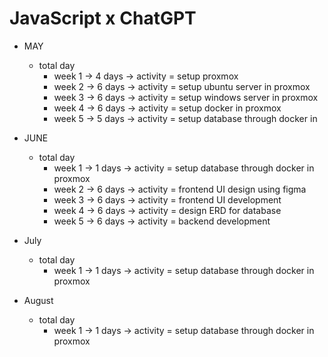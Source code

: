 # JavaScript x ChatGPT

- MAY
  - total day
    - week 1 -> 4 days -> activity = setup proxmox
    - week 2 -> 6 days -> activity = setup ubuntu server in proxmox
    - week 3 -> 6 days -> activity = setup windows server in proxmox
    - week 4 -> 6 days -> activity = setup docker in proxmox
    - week 5 -> 5 days -> activity = setup database through docker in

- JUNE
  - total day
    - week 1 -> 1 days -> activity = setup database through docker in proxmox
    - week 2 -> 6 days -> activity = frontend UI design using figma
    - week 3 -> 6 days -> activity = frontend UI development
    - week 4 -> 6 days -> activity = design ERD for database
    - week 5 -> 6 days -> activity = backend development

- July
  - total day
    - week 1 -> 1 days -> activity = setup database through docker in proxmox

- August
  - total day
    - week 1 -> 1 days -> activity = setup database through docker in proxmox
